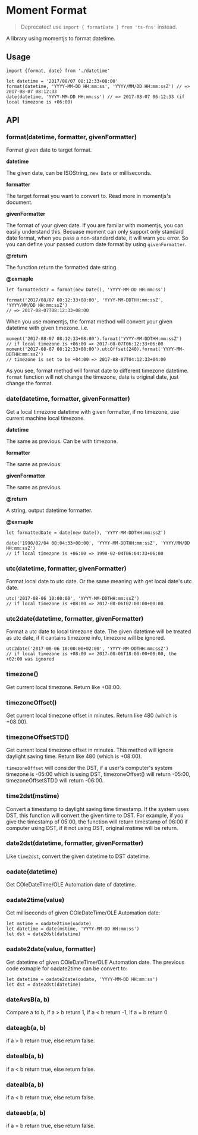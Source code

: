 # Moment Format

> Deprecated! use `import { formatDate } from 'ts-fns'` instead.

A library using momentjs to format datetime.

## Usage

```
import {format, date} from './datetime'

let datetime = '2017/08/07 08:12:33+08:00'
format(datetime, 'YYYY-MM-DD HH:mm:ss', 'YYYY/MM/DD HH:mm:ssZ') // => 2017-08-07 08:12:33
date(datetime, 'YYYY-MM-DD HH:mm:ss') // => 2017-08-07 06:12:33 (if local timezone is +06:00)
```

## API

### format(datetime, formatter, givenFormatter)

Format given date to target format.

**datetime**

The given date, can be ISOString, `new Date` or milliseconds.

**formatter**

The target format you want to convert to. Read more in momentjs's document.

**givenFormatter**

The format of your given date. If you are familar with momentjs, you can easily understand this. Becuase moment can only support only standard date format, when you pass a non-standard date, it will warn you error. So you can define your passed custom date format by using `givenFormatter`.

**@return**

The function return the formatted date string.

**@exmaple**

```
let formattedstr = format(new Date(), 'YYYY-MM-DD HH:mm:ss')

format('2017/08/07 08:12:33+08:00', 'YYYY-MM-DDTHH:mm:ssZ', 'YYYY/MM/DD HH:mm:ssZ')
// => 2017-08-07T08:12:33+08:00
```

When you use momentjs, the format method will convert your given datetime with given timezone. i.e.

```
moment('2017-08-07 08:12:33+08:00').format('YYYY-MM-DDTHH:mm:ssZ')
// if local timezone is +06:00 => 2017-08-07T06:12:33+06:00
moment('2017-08-07 08:12:33+08:00').utcOffset(240).format('YYYY-MM-DDTHH:mm:ssZ')
// timezone is set to be +04:00 => 2017-08-07T04:12:33+04:00
```

As you see, format method will format date to different timezone datetime. `format` function will not change the timezone, date is original date, just change the format.

### date(datetime, formatter, givenFormatter)

Get a local timezone datetime with given formatter, if no timezone, use current machine local timezone.

**datetime**

The same as previous. Can be with timezone.

**formatter**

The same as previous.

**givenFormatter**

The same as previous.

**@return**

A string, output datetime formatter.

**@exmaple**

```
let formattedDate = date(new Date(), 'YYYY-MM-DDTHH:mm:ssZ')

date('1990/02/04 00:04:33+00:00', 'YYYY-MM-DDTHH:mm:ssZ', 'YYYY/MM/DD HH:mm:ssZ')
// if local timezone is +06:00 => 1990-02-04T06:04:33+06:00
```

### utc(datetime, formatter, givenFormatter)

Format local date to utc date. Or the same meaning with get local date's utc date.

```
utc('2017-08-06 10:00:00', 'YYYY-MM-DDTHH:mm:ssZ')
// if local timezone is +08:00 => 2017-08-06T02:00:00+00:00
```

### utc2date(datetime, formatter, givenFormatter)

Format a utc date to local timezone date.
The given datetime will be treated as utc date, if it cantains timezone info, timezone will be ignored.

```
utc2date('2017-08-06 10:00:00+02:00', 'YYYY-MM-DDTHH:mm:ssZ')
// if local timezone is +08:00 => 2017-08-06T18:00:00+08:00, the +02:00 was ignored
```

### timezone()

Get current local timezone. Return like +08:00.

### timezoneOffset()

Get current local timezone offset in minutes. Return like 480 (which is +08:00).

### timezoneOffsetSTD()

Get current local timezone offset in minutes. This method will ignore daylight saving time. Return like 480 (which is +08:00).

`timezoneOffset` will consider the DST, if a user's computer's system timezone is -05:00 which is using DST, timezoneOffset() will return -05:00, timezoneOffsetSTD() will return -06:00.

### time2dst(mstime)

Convert a timestamp to daylight saving time timestamp. If the system uses DST, this function will convert the given time to DST. For example, if you give the timestamp of 05:00, the function will return timestamp of 06:00 if computer using DST, if it not using DST, original mstime will be return.

### date2dst(datetime, formatter, givenFormatter)

Like `time2dst`, convert the given datetime to DST datetime.

### oadate(datetime)

Get COleDateTime/OLE Automation date of datetime.

### oadate2time(value)

Get milliseconds of given COleDateTime/OLE Automation date:

```
let mstime = oadate2time(oadate)
let datetime = date(mstime, 'YYYY-MM-DD HH:mm:ss')
let dst = date2dst(datetime)
```

### oadate2date(value, formatter)

Get datetime of given COleDateTime/OLE Automation date. The previous code exmaple for oadate2time can be convert to:

```
let datetime = oadate2date(oadate, 'YYYY-MM-DD HH:mm:ss')
let dst = date2dst(datetime)
```

### dateAvsB(a, b)

Compare a to b, if a > b return 1, if a < b return -1, if a = b return 0.

### dateagb(a, b)

if a > b return true, else return false.

### datealb(a, b)

if a < b return true, else return false.

### datealb(a, b)

if a < b return true, else return false.

### dateaeb(a, b)

if a = b return true, else return false.
